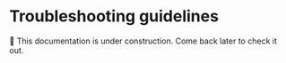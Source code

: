 # Troubleshooting guidelines

🚧 This documentation is under construction. Come back later to check it out.
